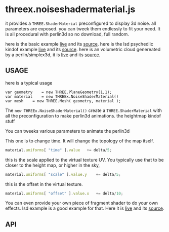 threex.noiseshadermaterial.js
=============================
it provides a ```THREE.ShaderMaterial``` preconfigured to display 3d noise.
all parameters are exposed. you can tweek them endlessly to fit your need.
It is all procedural with perlin3d so no download, full random.

here is the basic example 
[live](http://jeromeetienne.github.io/jeromeetienne/threex/src/threex.noiseshadermaterial/examples/basic.html)
 and its 
[source](https://github.com/jeromeetienne/threex/blob/master/src/threex.noiseshadermaterial/examples/basic.html).
here is the lsd psychedlic kindof example 
[live](http://jeromeetienne.github.io/jeromeetienne/threex/src/threex.noiseshadermaterial/examples/lsd.html)
 and its 
[source](http://github.com/jeromeetienne/threex/blob/master/src/threex.noiseshadermaterial/examples/lsd.html).
here is an volumetric cloud genereated by a perlin/simplex3d, it is 
[live](http://jeromeetienne.github.io/jeromeetienne/threex/src/threex.noiseshadermaterial/examples/volumetric-cloud-procedural.html)
 and its 
[source](http://github.com/jeromeetienne/threex/blob/master/src/threex.noiseshadermaterial/examples/volumetric-cloud-procedural.html).

## USAGE

here is a typical usage

```
var geometry	= new THREE.PlaneGeometry(1,1);
var material	= new THREEx.NoiseShaderMaterial()
var mesh	= new THREE.Mesh( geometry, material );
```

The ```new THREEx.NoiseShaderMaterial()``` create a ```THREE.ShaderMaterial```
with all the preconfiguration to make perlin3d animations.
the heightmap kindof stuff

You can tweeks various parameters to animate the perlin3d 

This one is to change time. It will change the topology of the map itself.

```javascript
material.uniforms[ "time" ].value	+= delta/5;
```

this is the scale applied to the virtual texture UV.
You typically use that to be closer to the height map, or higher in the sky,

```javascript
material.uniforms[ "scale" ].value.y	+= delta/5;
```

this is the offset in the virtual texture.

```javascript
material.uniforms[ "offset" ].value.x	+= delta/10;
```

You can even provide your own piece of fragment shader to do your own effects.
lsd example is a good example for that.
Here it is 
[live](http://jeromeetienne.github.io/jeromeetienne/threex/src/threex.noiseshadermaterial/examples/lsd.html)
 and its 
[source](http://github.com/jeromeetienne/threex/blob/master/src/threex.noiseshadermaterial/examples/lsd.html).


## API

